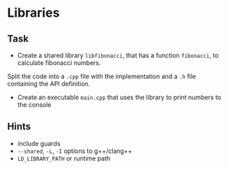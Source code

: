 # Libraries


## Task

* Create a shared library `libfibonacci`, that has a function
`fibonacci`, to calculate fibonacci numbers.

Split the code into a `.cpp` file with the implementation and
a `.h` file containing the API definition.

* Create an executable `main.cpp` that uses the library to print numbers to the
console


## Hints

* include guards
* `--shared`, `-L`, `-I` options to g++/clang++
* `LD_LIBRARY_PATH` or runtime path
